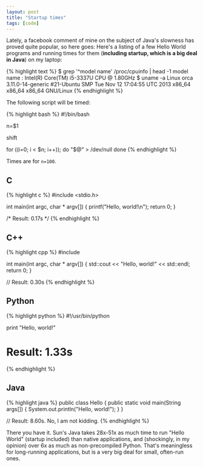```yaml
---
layout: post
title: "Startup times"
tags: [code]
---
```


Lately, a facebook comment of mine on the subject of Java's slowness has proved quite popular, so here goes: Here's a listing of a few Hello World programs and running times for them (**including startup, which is a big deal in Java**) on my laptop:

{% highlight text %}
$ grep '^model name' /proc/cpuinfo | head -1
model name	: Intel(R) Core(TM) i5-3337U CPU @ 1.80GHz
$ uname -a
Linux orca 3.11.0-14-generic #21-Ubuntu SMP Tue Nov 12 17:04:55 UTC 2013 x86_64 x86_64 x86_64 GNU/Linux
{% endhighlight %}

The following script will be timed:

{% highlight bash %}
#!/bin/bash

n=$1

shift

for ((i=0; i < $n; i++)); do
	"$@" > /dev/null
done
{% endhighlight %}

Times are for `n=100`.

C
-

{% highlight c %}
#include <stdio.h>

int main(int argc, char * argv[]) {
  printf("Hello, world!\n");
  return 0;
}

/* Result: 0.17s */
{% endhighlight %}

C++
---

{% highlight cpp %}
#include <iostream>

int main(int argc, char * argv[]) {
    std::cout << "Hello, world!" << std::endl;
    return 0;
}

// Result: 0.30s
{% endhighlight %}

Python
------

{% highlight python %}
#!/usr/bin/python

print "Hello, world!"

# Result: 1.33s
{% endhighlight %}

Java
----

{% highlight java %}
public class Hello {
    public static void main(String args[]) {
        System.out.println("Hello, world!");
    }
}

// Result: 8.60s. No, I am not kidding.
{% endhighlight %}

There you have it. Sun's Java takes 28x-51x as much time to run "Hello World" (startup included) than native applications, and (shockingly, in my opinion) over 6x as much as non-precompiled Python. That's meaningless for long-running applications, but is a very big deal for small, often-run ones.
